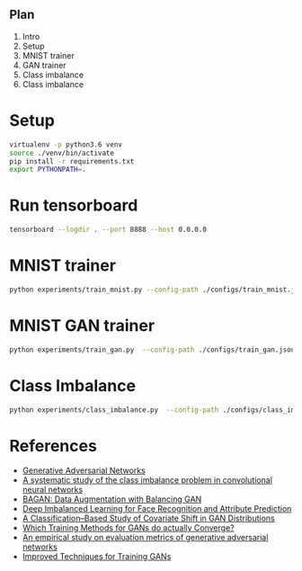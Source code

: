 ## Plan

1. Intro
2. Setup
3. MNIST trainer
4. GAN trainer
5. Class imbalance
6. Class imbalance

# Setup
```bash
virtualenv -p python3.6 venv
source ./venv/bin/activate
pip install -r requirements.txt
export PYTHONPATH=.
```

# Run tensorboard
```bash
tensorboard --logdir . --port 8888 --host 0.0.0.0
```

# MNIST trainer
```bash
python experiments/train_mnist.py --config-path ./configs/train_mnist.json
```

# MNIST GAN trainer
```bash
python experiments/train_gan.py  --config-path ./configs/train_gan.json
```

# Class Imbalance
```bash
python experiments/class_imbalance.py  --config-path ./configs/class_imbalance.json
```


# References
* [Generative Adversarial Networks](https://arxiv.org/abs/1406.2661)
* [A systematic study of the class imbalance problem in convolutional neural networks](https://arxiv.org/abs/1710.05381)
* [BAGAN: Data Augmentation with Balancing GAN](https://arxiv.org/abs/1803.09655)
* [Deep Imbalanced Learning for Face Recognition and Attribute Prediction](https://arxiv.org/abs/1806.00194)
* [A Classification–Based Study of Covariate Shift in GAN Distributions](http://proceedings.mlr.press/v80/santurkar18a/santurkar18a.pdf)
* [Which Training Methods for GANs do actually Converge?](http://proceedings.mlr.press/v80/mescheder18a/mescheder18a.pdf)
* [An empirical study on evaluation metrics of generative adversarial networks](https://arxiv.org/abs/1806.07755)
* [Improved Techniques for Training GANs](https://arxiv.org/abs/1606.03498)
